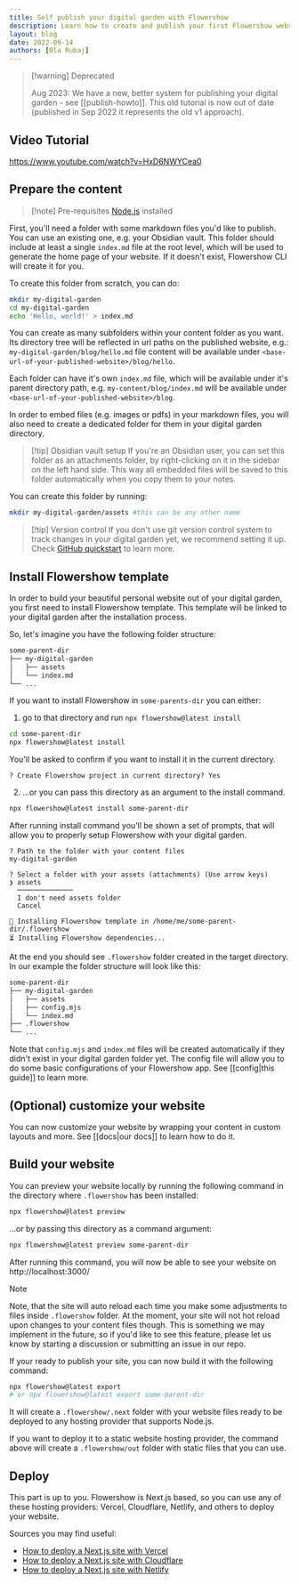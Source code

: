 ```yaml
---
title: Self publish your digital garden with Flowershow
description: Learn how to create and publish your first Flowershow website 🌷
layout: blog
date: 2022-09-14
authors: [Ola Rubaj]
---
```


> [!warning] Deprecated
>
> Aug 2023: We have a new, better system for publishing your digital garden - see [[publish-howto]]. This old tutorial is now out of date (published in Sep 2022 it represents the old v1 approach).

## Video Tutorial

https://www.youtube.com/watch?v=HxD6NWYCea0

## Prepare the content

> [!note] Pre-requisites
> [Node.js](https://nodejs.org/en/) installed

First, you'll need a folder with some markdown files you'd like to publish. You can use an existing one, e.g. your Obsidian vault. This folder should include at least a single `index.md` file at the root level, which will be used to generate the home page of your website. If it doesn't exist, Flowershow CLI will create it for you.

To create this folder from scratch, you can do:

```bash
mkdir my-digital-garden
cd my-digital-garden
echo 'Hello, world!' > index.md
```

You can create as many subfolders within your content folder as you want. Its directory tree will be reflected in url paths on the published website, e.g.: `my-digital-garden/blog/hello.md` file content will be available under `<base-url-of-your-published-website>/blog/hello`.

Each folder can have it's own `index.md` file, which will be available under it's parent directory path, e.g. `my-content/blog/index.md` will be available under `<base-url-of-your-published-website>/blog`.

In order to embed files (e.g. images or pdfs) in your markdown files, you will also need to create a dedicated folder for them in your digital garden directory.

> [!tip] Obsidian vault setup
> If you're an Obsidian user, you can set this folder as an attachments folder, by right-clicking on it in the sidebar on the left hand side. This way all embedded files will be saved to this folder automatically when you copy them to your notes.

You can create this folder by running:

```bash
mkdir my-digital-garden/assets #this can be any other name
```

> [!tip] Version control
> If you don't use git version control system to track changes in your digital garden yet, we recommend setting it up. Check [GitHub quickstart](https://docs.github.com/en/get-started/quickstart) to learn more.

## Install Flowershow template

In order to build your beautiful personal website out of your digital garden, you first need to install Flowershow template. This template will be linked to your digital garden after the installation process.

So, let's imagine you have the following folder structure:

```sh
some-parent-dir
├── my-digital-garden
│   ├── assets
│   └── index.md
└── ...
```

If you want to install Flowershow in `some-parents-dir` you can either:

1. go to that directory and run `npx flowershow@latest install`

```sh
cd some-parent-dir
npx flowershow@latest install
```

You'll be asked to confirm if you want to install it in the current directory.

```
? Create Flowershow project in current directory? Yes
```

2. ...or you can pass this directory as an argument to the install command.

```sh
npx flowershow@latest install some-parent-dir
```

After running install command you'll be shown a set of prompts, that will allow you to properly setup Flowershow with your digital garden.

```
? Path to the folder with your content files
my-digital-garden

? Select a folder with your assets (attachments) (Use arrow keys)
❯ assets
  ──────────────
  I don't need assets folder
  Cancel

🌷 Installing Flowershow template in /home/me/some-parent-dir/.flowershow
⏳ Installing Flowershow dependencies...
```

At the end you should see `.flowershow` folder created in the target directory. In our example the folder structure will look like this:

```sh
some-parent-dir
├── my-digital-garden
│   ├── assets
│   ├── config.mjs
│   └── index.md
├── .flowershow
└── ...
```

Note that `config.mjs` and `index.md` files will be created automatically if they didn't exist in your digital garden folder yet. The config file will allow you to do some basic configurations of your Flowershow app. See [[config|this guide]] to learn more.

## (Optional) customize your website

You can now customize your website by wrapping your content in custom layouts and more. See [[docs|our docs]] to learn how to do it.

## Build your website

You can preview your website locally by running the following command in the directory where `.flowershow` has been installed:

```bash
npx flowershow@latest preview
```

...or by passing this directory as a command argument:

```bash
npx flowershow@latest preview some-parent-dir
```

After running this command, you will now be able to see your website on http://localhost:3000/

> [!note]
> Note, that the site will auto reload each time you make some adjustments to files inside `.flowershow` folder. At the moment, your site will not hot reload upon changes to your content files though. This is something we may implement in the future, so if you'd like to see this feature, please let us know by starting a discussion or submitting an issue in our repo.

If your ready to publish your site, you can now build it with the following command:

```bash
npx flowershow@latest export
# or npx flowershow@latest export some-parent-dir
```

It will create a `.flowershow/.next` folder with your website files ready to be deployed to any hosting provider that supports Node.js.

If you want to deploy it to a static website hosting provider, the command above will create a `.flowershow/out` folder with static files that you can use.

## Deploy

This part is up to you. Flowershow is Next.js based, so you can use any of these hosting providers: Vercel, Cloudflare, Netlify, and others to deploy your website.

Sources you may find useful:

- [How to deploy a Next.js site with Vercel](https://vercel.com/guides/deploying-nextjs-with-vercel)
- [How to deploy a Next.js site with Cloudflare](https://developers.cloudflare.com/pages/framework-guides/deploy-a-nextjs-site/)
- [How to deploy a Next.js site with Netlify](https://www.netlify.com/blog/2020/11/30/how-to-deploy-next.js-sites-to-netlify/)
